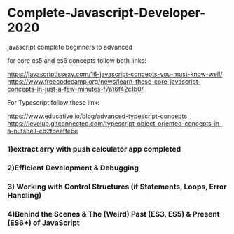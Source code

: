# Complete-Javascript-Developer-2020
javascript complete beginners to advanced

for core es5 and es6 concepts follow both links:

https://javascriptissexy.com/16-javascript-concepts-you-must-know-well/
https://www.freecodecamp.org/news/learn-these-core-javascript-concepts-in-just-a-few-minutes-f7a16f42c1b0/

For Typescript follow these link:

https://www.educative.io/blog/advanced-typescript-concepts
https://levelup.gitconnected.com/typescript-object-oriented-concepts-in-a-nutshell-cb2fdeeffe6e

<h3>1)extract arry with push calculator app completed</h3>
<h3>2)Efficient Development & Debugging</h3>
<h3>3) Working with Control Structures (if Statements, Loops, Error Handling)</h3>
<h3>4)Behind the Scenes & The (Weird) Past (ES3, ES5) & Present (ES6+) of JavaScript</h3>

